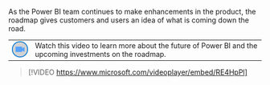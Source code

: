 As the Power BI team continues to make enhancements in the product, the roadmap gives customers and users an idea of what is coming down the road.

|||
| :--- | :--- |
| ![Icon indicating play video](../media/video-icon.png)| Watch this video to learn more about the future of Power BI and the upcoming investments on the roadmap.|

>[!VIDEO https://www.microsoft.com/videoplayer/embed/RE4HpPl]

